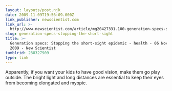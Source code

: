 ```yaml
---
layout: layouts/post.njk
date: 2009-11-09T19:56:09.000Z
link_publisher: newscientist.com
link_url: >-
  http://www.newscientist.com/article/mg20427331.100-generation-specs-stopping-the-shortsight-epidemic.html
slug: generation-specs-stopping-the-short-sight
title: >-
  Generation specs: Stopping the short-sight epidemic - health - 06 November
  2009 - New Scientist
tumblrid: 238327909
type: link
---
```

<p>Apparently, if you want your kids to have good vision, make them go play outside. The bright light and long distances are essential to keep their eyes from becoming elongated and myopic.</p>
